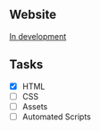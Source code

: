 ## Website
[In development](https://thonkaa.github.io/Experiment-10T/)

## Tasks
- [x] HTML
- [ ] CSS
- [ ] Assets
- [ ] Automated Scripts
